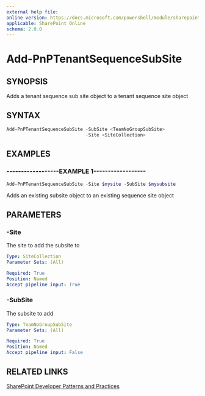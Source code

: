 ```yaml
---
external help file:
online version: https://docs.microsoft.com/powershell/module/sharepoint-pnp/add-pnptenantsequencesubsite
applicable: SharePoint Online
schema: 2.0.0
---
```

# Add-PnPTenantSequenceSubSite

## SYNOPSIS
Adds a tenant sequence sub site object to a tenant sequence site object

## SYNTAX 

```powershell
Add-PnPTenantSequenceSubSite -SubSite <TeamNoGroupSubSite>
                             -Site <SiteCollection>
```

## EXAMPLES

### ------------------EXAMPLE 1------------------
```powershell
Add-PnPTenantSequenceSubSite -Site $mysite -SubSite $mysubsite
```

Adds an existing subsite object to an existing sequence site object

## PARAMETERS

### -Site
The site to add the subsite to

```yaml
Type: SiteCollection
Parameter Sets: (All)

Required: True
Position: Named
Accept pipeline input: True
```

### -SubSite
The subsite to add

```yaml
Type: TeamNoGroupSubSite
Parameter Sets: (All)

Required: True
Position: Named
Accept pipeline input: False
```

## RELATED LINKS

[SharePoint Developer Patterns and Practices](https://aka.ms/sppnp)
